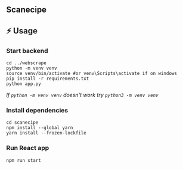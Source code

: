 ## Scanecipe

## ⚡ Usage

### Start backend
```shell
cd ../webscrape
python -m venv venv
source venv/bin/activate #or venv\Scripts\activate if on windows
pip install -r requirements.txt
python app.py
```
*If `python -m venv venv` doesn't work try `python3 -m venv venv`*

### Install dependencies
```shell
cd scanecipe
npm install --global yarn
yarn install --frozen-lockfile
```

### Run React app
```shell
npm run start
```